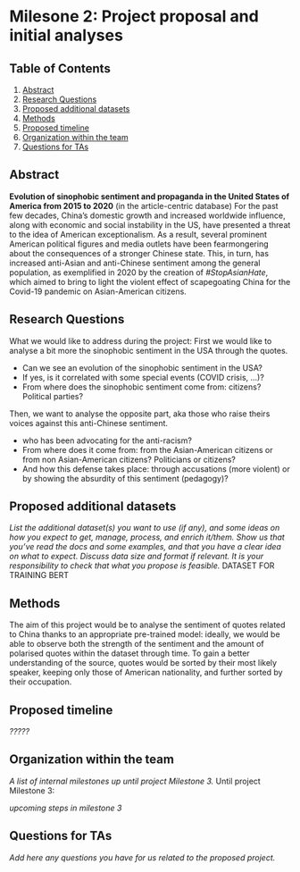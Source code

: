 # Milesone 2: Project proposal and initial analyses

## Table of Contents
1. [Abstract](#Abstract)
2. [Research Questions](#Research-Questions)
3. [Proposed additional datasets](#Proposed-additional-datasets)
4. [Methods](#Methods)
5. [Proposed timeline](#Proposed-timeline)
6. [Organization within the team](#Organization-within-the-team)
7. [Questions for TAs](#Questions-for-TAs)


## Abstract
**Evolution of sinophobic sentiment and propaganda in the United States of America from 2015 to 2020** (in the article-centric database)
For the past few decades, China’s domestic growth and increased worldwide influence, along with economic and social instability in the US, have presented a threat to the idea of American exceptionalism. As a result, several prominent American political figures and media outlets have been fearmongering about the consequences of a stronger Chinese state. This, in turn, has increased anti-Asian and anti-Chinese sentiment among the general population, as exemplified in 2020 by the creation of *#StopAsianHate*, which aimed to bring to light the violent effect of scapegoating China for the Covid-19 pandemic on Asian-American citizens.

## Research Questions 
What we would like to address during the project:
First we would like to analyse a bit more the sinophobic sentiment in the USA through the quotes.
* Can we see an evolution of the sinophobic sentiment in the USA?
* If yes, is it correlated with some special events (COVID crisis, ...)?
* From where does the sinophobic sentiment come from: citizens? Political parties?

Then, we want to analyse the opposite part, aka those who raise theirs voices against this anti-Chinese sentiment.
* who has been advocating for the anti-racism?
* From where does it come from: from the Asian-American citizens or from non Asian-American citizens? Politicians or citizens?
* And how this defense takes place: through accusations (more violent) or by showing the absurdity of this sentiment (pedagogy)?

## Proposed additional datasets 
*List the additional dataset(s) you want to use (if any), and some ideas on how you expect to get, manage, process, and enrich it/them. Show us that you’ve read the docs and some examples, and that you have a clear idea on what to expect. Discuss data size and format if relevant. It is your responsibility to check that what you propose is feasible.*
DATASET FOR TRAINING BERT

## Methods
The aim of this project would be to analyse the sentiment of quotes related to China thanks to an appropriate pre-trained model: ideally, we would be able to observe both the strength of the sentiment and the amount of polarised quotes within the dataset through time. To gain a better understanding of the source, quotes would be sorted by their most likely speaker, keeping only those of American nationality, and further sorted by their occupation.

## Proposed timeline
*?????*

## Organization within the team 
*A list of internal milestones up until project Milestone 3.*
Until project Milestone 3:

*upcoming steps in milestone 3*

## Questions for TAs 
*Add here any questions you have for us related to the proposed project.*
